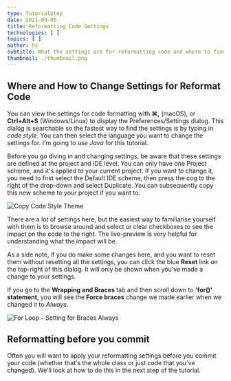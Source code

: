 ```yaml
---
type: TutorialStep
date: 2021-09-06
title: Reformatting Code Settings
technologies: [ ]
topics: [ ]
author: hs
subtitle: What the settings are for reformatting code and where to find them
thumbnail: ./thumbnail.png
---
```


## Where and How to Change Settings for Reformat Code
You can view the settings for code formatting with **⌘,** (macOS), or **Ctrl+Alt+S** (Windows/Linux) to display the Preferences/Settings dialog. This dialog is searchable so the fastest way to find the settings is by typing in _code style_. You can then select the language you want to change the settings for. I'm going to use _Java_ for this tutorial.

Before you go diving in and changing settings, be aware that these settings are defined at the project and IDE level. You can only have one Project scheme, and it's applied to your current project. If you want to change it, you need to first select the Default IDE scheme, then press the cog to the right of the drop-down and select Duplicate. You can subsequently copy this new scheme to your project if you want to.

![Copy Code Style Theme](copy-code-style-scheme.png)

There are a lot of settings here, but the easiest way to familiarise yourself with them is to browse around and select or clear checkboxes to see the impact on the code to the right. The live-preview is very helpful for understanding what the impact will be.

As a side note, if you do make some changes here, and you want to reset them without resetting all the settings, you can click the blue **Reset** link on the top-right of this dialog. It will only be shown when you've made a change to your settings.

If you go to the **Wrapping and Braces** tab and then scroll down to **'for()' statement**, you will see the **Force braces** change we made earlier when we changed it to _Always_.

![For Loop - Setting for Braces Always](for-statement-braces-setting.png)

## Reformatting before you commit
Often you will want to apply your reformatting settings before you commit your code (whether that's the whole class or just code that you've changed). We'll look at how to do this in the next step of the tutorial. 